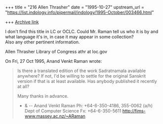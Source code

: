 +++
title = "216 Allen Thrasher"
date = "1995-10-27"
upstream_url = "https://list.indology.info/pipermail/indology/1995-October/003466.html"

+++
[Archive link](https://list.indology.info/pipermail/indology/1995-October/003466.html)

I don't find this title in LC or OCLC.  Could Mr. Raman tell us who it is 
by and what language it's in, in case it may appear in some collection?  
Also any other pertinent information.

Allen Thrasher
Library of Congress
athr at loc.gov


On Fri, 27 Oct 1995, Anand Venkt Raman wrote:

> Is there a translated edition of the work Sadratnamala available
> anywhere? If not, I'd be willing to settle for the original Sanskrit
> version if that is at least available. Has anybody published it recently
> at all?
> 
> Many thanks in advance.
> 
> - &
> --
> Anand Venkt Raman                 Ph: +64-6-350-4186, 355-0062 (a/h)
> Dept of Computer Science          Fx: +64-6-350-5611
> http://fims-www.massey.ac.nz/~ARaman
>  
> 





